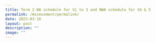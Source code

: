 ```yaml
---
title: Term 2 WA schedule for S1 to 3 and NWA schedule for S4 & 5
permalink: /Assessment/permalink/
date: 2023-03-16
layout: post
description: ""
image: ""
---
```

